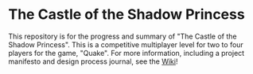 # The Castle of the Shadow Princess
 This repository is for the progress and summary of "The Castle of the Shadow Princess".
 This is a competitive multiplayer level for two to four players for the game, "Quake". 
 For more information, including a project manifesto and design process journal, see the [Wiki](https://github.com/TanisXBlas/The-Castle-Repo/wiki)!
